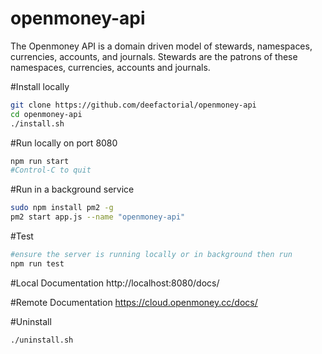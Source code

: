 # openmoney-api

The Openmoney API is a domain driven model of stewards, namespaces, currencies, accounts, and journals.
Stewards are the patrons of these namespaces, currencies, accounts and journals.

#Install locally
```sh
git clone https://github.com/deefactorial/openmoney-api
cd openmoney-api
./install.sh
```

#Run locally on port 8080
```sh
npm run start
#Control-C to quit
```

#Run in a background service
```sh
sudo npm install pm2 -g
pm2 start app.js --name "openmoney-api"
```

#Test
```sh
#ensure the server is running locally or in background then run
npm run test
```

#Local Documentation
http://localhost:8080/docs/

#Remote Documentation
https://cloud.openmoney.cc/docs/

#Uninstall
```sh
./uninstall.sh
```